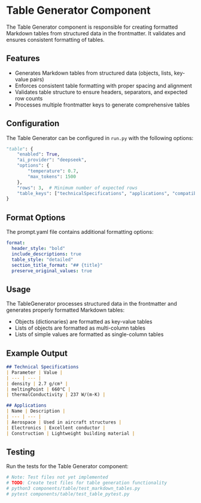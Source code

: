 # Table Generator Component

The Table Generator component is responsible for creating formatted Markdown tables from structured data in the frontmatter. It validates and ensures consistent formatting of tables.

## Features

- Generates Markdown tables from structured data (objects, lists, key-value pairs)
- Enforces consistent table formatting with proper spacing and alignment
- Validates table structure to ensure headers, separators, and expected row counts
- Processes multiple frontmatter keys to generate comprehensive tables

## Configuration

The Table Generator can be configured in `run.py` with the following options:

```python
"table": {
    "enabled": True,
    "ai_provider": "deepseek",
    "options": {
        "temperature": 0.7,
        "max_tokens": 1500
    },
    "rows": 3,  # Minimum number of expected rows
    "table_keys": ["technicalSpecifications", "applications", "compatibility"]
}
```

## Format Options

The prompt.yaml file contains additional formatting options:

```yaml
format:
  header_style: "bold"
  include_descriptions: true
  table_style: "detailed"
  section_title_format: "## {title}"
  preserve_original_values: true
```

## Usage

The TableGenerator processes structured data in the frontmatter and generates properly formatted Markdown tables:

- Objects (dictionaries) are formatted as key-value tables
- Lists of objects are formatted as multi-column tables
- Lists of simple values are formatted as single-column tables

## Example Output

```markdown
## Technical Specifications
| Parameter | Value |
| --- | --- |
| density | 2.7 g/cm³ |
| meltingPoint | 660°C |
| thermalConductivity | 237 W/(m·K) |

## Applications
| Name | Description |
| --- | --- |
| Aerospace | Used in aircraft structures |
| Electronics | Excellent conductor |
| Construction | Lightweight building material |
```

## Testing

Run the tests for the Table Generator component:

```bash
# Note: Test files not yet implemented
# TODO: Create test files for table generation functionality
# python3 components/table/test_markdown_tables.py
# pytest components/table/test_table_pytest.py
```
